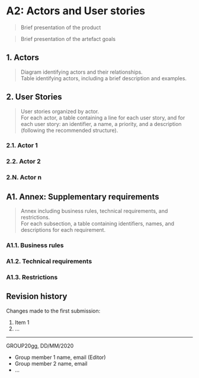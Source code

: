 # A2: Actors and User stories

> Brief presentation of the product

> Brief presentation of the artefact goals

## 1. Actors

> Diagram identifying actors and their relationships.  
> Table identifying actors, including a brief description and examples.  

## 2. User Stories

> User stories organized by actor.  
> For each actor, a table containing a line for each user story, and for each user story: an identifier, a name, a priority, and a description (following the recommended structure).  

### 2.1. Actor 1

### 2.2. Actor 2

### 2.N. Actor n

## A1. Annex: Supplementary requirements

> Annex including business rules, technical requirements, and restrictions.  
> For each subsection, a table containing identifiers, names, and descriptions for each requirement.  

### A1.1. Business rules

### A1.2. Technical requirements

### A1.3. Restrictions

## Revision history

Changes made to the first submission:
1. Item 1
1. ...

***
GROUP20gg, DD/MM/2020

* Group member 1 name, email (Editor)
* Group member 2 name, email
* ...
